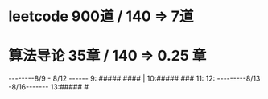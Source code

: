 # leetcode  900道 / 140  => 7道
# 算法导论  35章  / 140  =>  0.25 章
--------8/9 - 8/12 ------
9: ##### #### |
10:##### ###
11:
12:
---------8/13 -8/16-------
13:##### #


